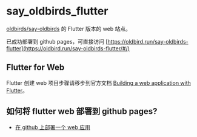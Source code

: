 # say_oldbirds_flutter

[oldbirds/say-oldbirds](https://github.com/swiftdo/say-oldbirds) 的 Flutter 版本的 web 站点。

已成功部署到 github pages，可直接访问 [https://oldbird.run/say-oldbirds-flutter](https://oldbird.run/say-oldbirds-flutter/#/)

## Flutter for Web

Flutter 创建 web 项目步骤请移步到官方文档 [Building a web application with Flutter](https://flutter.dev/docs/get-started/web)。

## 如何将 flutter web 部署到 github pages?
* [在 github 上部署一个 web 应用](https://mp.weixin.qq.com/s/i864_-vEpD9vLHUrvLPz2w)

